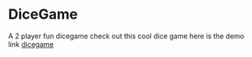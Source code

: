 # DiceGame
A 2 player fun dicegame
check out this cool dice game 
here is the demo link [dicegame](https://yaredh30.github.io/DiceGame/)
